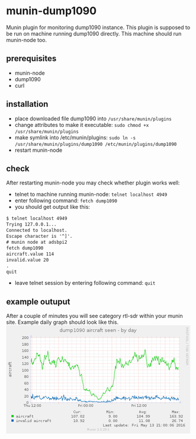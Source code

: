# munin-dump1090
Munin plugin for monitoring dump1090 instance.
This plugin is supposed to be run on machine running dump1090 directly. This machine should run munin-node too.

## prerequisites
* munin-node
* dump1090
* curl 


## installation

* place downloaded file dump1090 into ```/usr/share/munin/plugins```
* change attributes to make it executable: ```sudo chmod +x /usr/share/munin/plugins```
* make symlink into /etc/munin/plugins: ```sudo ln -s /usr/share/munin/plugins/dump1090 /etc/munin/plugins/dump1090```
* restart munin-node
 
## check
After restarting munin-node you may check whether plugin works well:
* telnet to machine running munin-node: ```telnet localhost 4949```
* enter following command: ```fetch dump1090```
* you should get output like this:
```
$ telnet localhost 4949
Trying 127.0.0.1...
Connected to localhost.
Escape character is '^]'.
# munin node at adsbpi2
fetch dump1090
aircraft.value 114
invalid.value 20
.
quit
```
* leave telnet session by entering following command: ```quit```

## example outuput
After a couple of minutes you will see category rtl-sdr within your munin site. Example daily graph should look like this.
![alt text](https://raw.githubusercontent.com/MartinDejmal/munin-dump1090/master/dump1090-day.png "example output")

